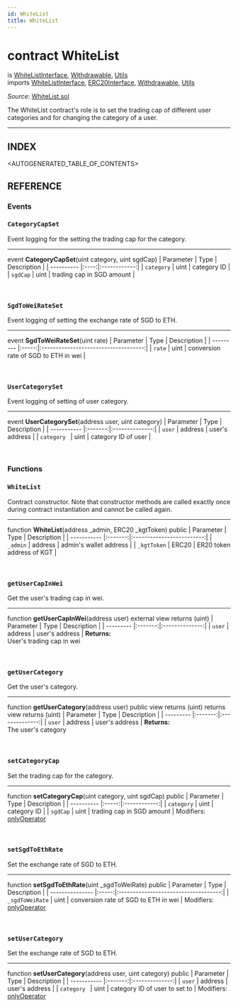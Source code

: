 ```yaml
---
id: WhiteList
title: WhiteList
---
```

# contract WhiteList
is [WhiteListInterface](api-whitelistinterface.md), [Withdrawable](api-withdrawable.md), [Utils](api-utils.md)\
imports [WhiteListInterface](api-whitelistinterface.md), [ERC20Interface](api-erc-20-interface.md), [Withdrawable](api-withdrawable.md), [Utils](api-utils.md)

*Source*: [WhiteList.sol](https://github.com/KyberNetwork/smart-contracts/blob/v1.0.0/contracts/WhiteList.sol)

The WhiteList contract's role is to set the trading cap of different user categories and for changing the category of a user.
___

## INDEX

<AUTOGENERATED_TABLE_OF_CONTENTS>

## REFERENCE

### Events

### `CategoryCapSet`
Event logging for the setting the trading cap for the category.
___
event __CategoryCapSet__(uint category, uint sgdCap)
| Parameter  | Type | Description  |
| ---------- |:----:|:------------:|
| `category` | uint | category ID |
| `sgdCap`   | uint | trading cap in SGD amount |

<br />

### `SgdToWeiRateSet`
Event logging of setting the exchange rate of SGD to ETH.
___
event __SgdToWeiRateSet__(uint rate)
| Parameter | Type  | Description                          |
| --------- |:-----:|:------------------------------------:|
| `rate`    | uint  | conversion rate of SGD to ETH in wei |

<br />

### `UserCategorySet`
Event logging of setting of user category.
___
event __UserCategorySet__(address user, uint category)
| Parameter   | Type    | Description    |
| ----------- |:-------:|:--------------:|
| `user`      | address | user's address |
| `category ` | uint    | category ID of user   |

<br />

### Functions

### `WhiteList`
Contract constructor. Note that constructor methods are called exactly once during contract instantiation and cannot be called again.
___
function __WhiteList__(address \_admin, ERC20 \_kgtToken) public
| Parameter   | Type    | Description               |
| ----------- |:-------:|:-------------------------:|
| `_admin`    | address | admin's wallet address    |
| `_kgtToken` | ERC20   | ER20 token address of KGT |

<br />

### `getUserCapInWei`
Get the user's trading cap in wei.
___
function __getUserCapInWei__(address user) external view returns (uint)
| Parameter | Type    | Description    |
| --------- |:-------:|:--------------:|
| `user`    | address | user's address |
**Returns:**\
User's trading cap in wei

<br />

### `getUserCategory`
Get the user's category.
___
function __getUserCategory__(address user) public view returns (uint) returns  view returns (uint)
| Parameter | Type    | Description    |
| --------- |:-------:|:--------------:|
| `user`    | address | user's address |
**Returns:**\
The user's category

<br />

### `setCategoryCap`
Set the trading cap for the category.
___
function __setCategoryCap__(uint category, uint sgdCap) public
| Parameter  | Type  | Description  |
| ---------- |:-----:|:------------:|
| `category` | uint  | category ID |
| `sgdCap`   | uint  | trading cap in SGD amount |
Modifiers: [onlyOperator](api-permissiongroups.md#onlyoperator)

<br />

### `setSgdToEthRate`
Set the exchange rate of SGD to ETH.
___
function __setSgdToEthRate__(uint \_sgdToWeiRate) public
| Parameter       | Type  | Description                          |
| --------------- |:-----:|:------------------------------------:|
| `_sgdToWeiRate` | uint  | conversion rate of SGD to ETH in wei |
Modifiers: [onlyOperator](api-permissiongroups.md#onlyoperator)

<br />

### `setUserCategory`
Set the exchange rate of SGD to ETH.
___
function __setUserCategory__(address user, uint category) public
| Parameter   | Type    | Description    |
| ----------- |:-------:|:--------------:|
| `user`      | address | user's address |
| `category ` | uint    | category ID of user to set to   |
Modifiers: [onlyOperator](api-permissiongroups.md#onlyoperator)

<br />
